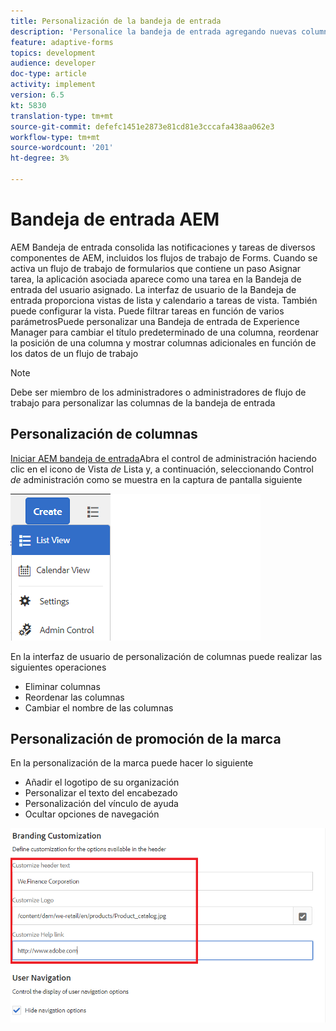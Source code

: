 ```yaml
---
title: Personalización de la bandeja de entrada
description: 'Personalice la bandeja de entrada agregando nuevas columnas basadas en datos de flujo de trabajo '
feature: adaptive-forms
topics: development
audience: developer
doc-type: article
activity: implement
version: 6.5
kt: 5830
translation-type: tm+mt
source-git-commit: defefc1451e2873e81cd81e3cccafa438aa062e3
workflow-type: tm+mt
source-wordcount: '201'
ht-degree: 3%

---
```


# Bandeja de entrada AEM

AEM Bandeja de entrada consolida las notificaciones y tareas de diversos componentes de AEM, incluidos los flujos de trabajo de Forms. Cuando se activa un flujo de trabajo de formularios que contiene un paso Asignar tarea, la aplicación asociada aparece como una tarea en la Bandeja de entrada del usuario asignado.
La interfaz de usuario de la Bandeja de entrada proporciona vistas de lista y calendario a tareas de vista. También puede configurar la vista. Puede filtrar tareas en función de varios parámetrosPuede personalizar una Bandeja de entrada de Experience Manager para cambiar el título predeterminado de una columna, reordenar la posición de una columna y mostrar columnas adicionales en función de los datos de un flujo de trabajo


>[!NOTE]
>
>Debe ser miembro de los administradores o administradores de flujo de trabajo para personalizar las columnas de la bandeja de entrada

## Personalización de columnas

[Iniciar AEM bandeja de entrada](http://localhost:4502/aem/inbox)Abra el control de administración haciendo clic en el icono de Vista _de_ Lista y, a continuación, seleccionando Control _de_ administración como se muestra en la captura de pantalla siguiente

![admin-control](assets/open-customization.png)

En la interfaz de usuario de personalización de columnas puede realizar las siguientes operaciones

* Eliminar columnas
* Reordenar las columnas
* Cambiar el nombre de las columnas

## Personalización de promoción de la marca

En la personalización de la marca puede hacer lo siguiente

* Añadir el logotipo de su organización
* Personalizar el texto del encabezado
* Personalización del vínculo de ayuda
* Ocultar opciones de navegación

![marca de entrada](assets/branding-customization.PNG)
